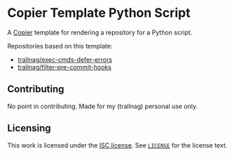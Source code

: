 # Copier Template Python Script

A [Copier](https://copier.readthedocs.io/en/stable/) template for rendering a
repository for a Python script.

Repositories based on this template:

- [trallnag/exec-cmds-defer-errors](https://github.com/trallnag/exec-cmds-defer-errors)
- [trallnag/filter-pre-commit-hooks](https://github.com/trallnag/filter-pre-commit-hooks)

## Contributing

No point in contributing. Made for my (trallnag) personal use only.

## Licensing

This work is licensed under the
[ISC license](https://en.wikipedia.org/wiki/ISC_license). See
[`LICENSE`](LICENSE) for the license text.
